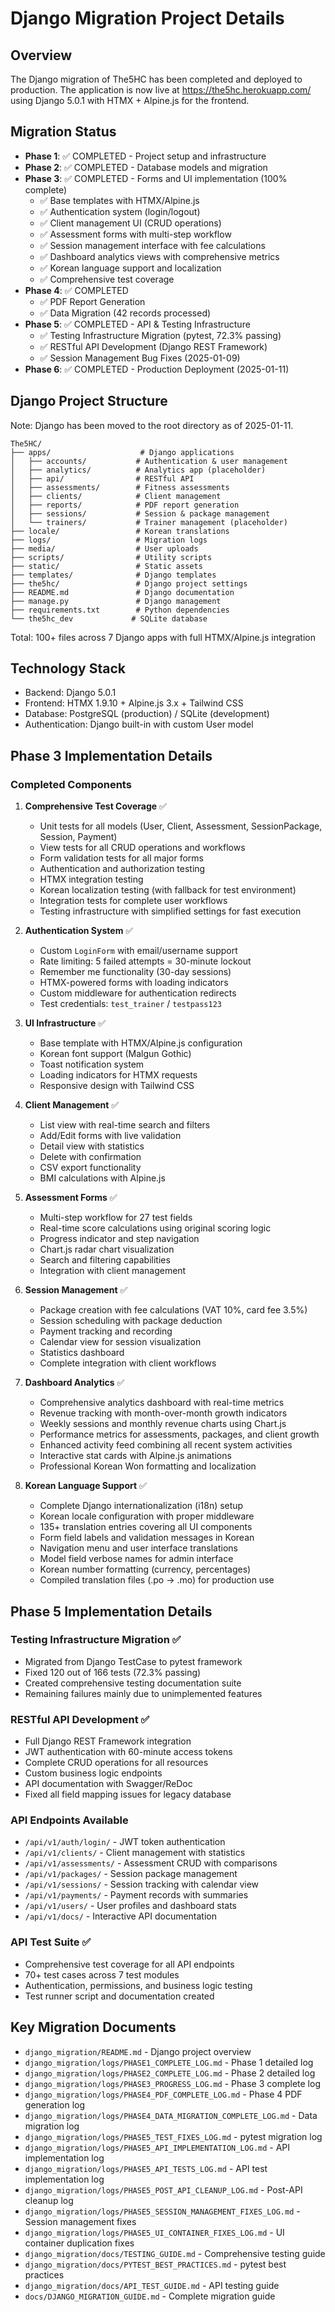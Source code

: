 # Django Migration Project Details

## Overview

The Django migration of The5HC has been completed and deployed to production. The application is now live at https://the5hc.herokuapp.com/ using Django 5.0.1 with HTMX + Alpine.js for the frontend.

## Migration Status

- **Phase 1**: ✅ COMPLETED - Project setup and infrastructure
- **Phase 2**: ✅ COMPLETED - Database models and migration
- **Phase 3**: ✅ COMPLETED - Forms and UI implementation (100% complete)
  - ✅ Base templates with HTMX/Alpine.js
  - ✅ Authentication system (login/logout)
  - ✅ Client management UI (CRUD operations)
  - ✅ Assessment forms with multi-step workflow
  - ✅ Session management interface with fee calculations
  - ✅ Dashboard analytics views with comprehensive metrics
  - ✅ Korean language support and localization
  - ✅ Comprehensive test coverage
- **Phase 4**: ✅ COMPLETED
  - ✅ PDF Report Generation
  - ✅ Data Migration (42 records processed)
- **Phase 5**: ✅ COMPLETED - API & Testing Infrastructure
  - ✅ Testing Infrastructure Migration (pytest, 72.3% passing)
  - ✅ RESTful API Development (Django REST Framework)
  - ✅ Session Management Bug Fixes (2025-01-09)
- **Phase 6**: ✅ COMPLETED - Production Deployment (2025-01-11)

## Django Project Structure

Note: Django has been moved to the root directory as of 2025-01-11.

```
The5HC/
├── apps/                    # Django applications
│   ├── accounts/           # Authentication & user management
│   ├── analytics/          # Analytics app (placeholder)
│   ├── api/                # RESTful API
│   ├── assessments/        # Fitness assessments
│   ├── clients/            # Client management
│   ├── reports/            # PDF report generation
│   ├── sessions/           # Session & package management
│   └── trainers/           # Trainer management (placeholder)
├── locale/                 # Korean translations
├── logs/                   # Migration logs
├── media/                  # User uploads
├── scripts/                # Utility scripts
├── static/                 # Static assets
├── templates/              # Django templates
├── the5hc/                 # Django project settings
├── README.md               # Django documentation
├── manage.py               # Django management
├── requirements.txt        # Python dependencies
└── the5hc_dev             # SQLite database
```

Total: 100+ files across 7 Django apps with full HTMX/Alpine.js integration

## Technology Stack

- Backend: Django 5.0.1
- Frontend: HTMX 1.9.10 + Alpine.js 3.x + Tailwind CSS
- Database: PostgreSQL (production) / SQLite (development)
- Authentication: Django built-in with custom User model

## Phase 3 Implementation Details

### Completed Components

1. **Comprehensive Test Coverage** ✅
   - Unit tests for all models (User, Client, Assessment, SessionPackage, Session, Payment)
   - View tests for all CRUD operations and workflows
   - Form validation tests for all major forms
   - Authentication and authorization testing
   - HTMX integration testing
   - Korean localization testing (with fallback for test environment)
   - Integration tests for complete user workflows
   - Testing infrastructure with simplified settings for fast execution

2. **Authentication System** ✅
   - Custom `LoginForm` with email/username support
   - Rate limiting: 5 failed attempts = 30-minute lockout
   - Remember me functionality (30-day sessions)
   - HTMX-powered forms with loading indicators
   - Custom middleware for authentication redirects
   - Test credentials: `test_trainer` / `testpass123`

3. **UI Infrastructure** ✅
   - Base template with HTMX/Alpine.js configuration
   - Korean font support (Malgun Gothic)
   - Toast notification system
   - Loading indicators for HTMX requests
   - Responsive design with Tailwind CSS

4. **Client Management** ✅
   - List view with real-time search and filters
   - Add/Edit forms with live validation
   - Detail view with statistics
   - Delete with confirmation
   - CSV export functionality
   - BMI calculations with Alpine.js

5. **Assessment Forms** ✅
   - Multi-step workflow for 27 test fields
   - Real-time score calculations using original scoring logic
   - Progress indicator and step navigation
   - Chart.js radar chart visualization
   - Search and filtering capabilities
   - Integration with client management

6. **Session Management** ✅
   - Package creation with fee calculations (VAT 10%, card fee 3.5%)
   - Session scheduling with package deduction
   - Payment tracking and recording
   - Calendar view for session visualization
   - Statistics dashboard
   - Complete integration with client workflows

7. **Dashboard Analytics** ✅
   - Comprehensive analytics dashboard with real-time metrics
   - Revenue tracking with month-over-month growth indicators
   - Weekly sessions and monthly revenue charts using Chart.js
   - Performance metrics for assessments, packages, and client growth
   - Enhanced activity feed combining all recent system activities
   - Interactive stat cards with Alpine.js animations
   - Professional Korean Won formatting and localization

8. **Korean Language Support** ✅
   - Complete Django internationalization (i18n) setup
   - Korean locale configuration with proper middleware
   - 135+ translation entries covering all UI components
   - Form field labels and validation messages in Korean
   - Navigation menu and user interface translations
   - Model field verbose names for admin interface
   - Korean number formatting (currency, percentages)
   - Compiled translation files (.po → .mo) for production use

## Phase 5 Implementation Details

### Testing Infrastructure Migration ✅
- Migrated from Django TestCase to pytest framework
- Fixed 120 out of 166 tests (72.3% passing)
- Created comprehensive testing documentation suite
- Remaining failures mainly due to unimplemented features

### RESTful API Development ✅
- Full Django REST Framework integration
- JWT authentication with 60-minute access tokens
- Complete CRUD operations for all resources
- Custom business logic endpoints
- API documentation with Swagger/ReDoc
- Fixed all field mapping issues for legacy database

### API Endpoints Available

- `/api/v1/auth/login/` - JWT token authentication
- `/api/v1/clients/` - Client management with statistics
- `/api/v1/assessments/` - Assessment CRUD with comparisons
- `/api/v1/packages/` - Session package management
- `/api/v1/sessions/` - Session tracking with calendar view
- `/api/v1/payments/` - Payment records with summaries
- `/api/v1/users/` - User profiles and dashboard stats
- `/api/v1/docs/` - Interactive API documentation

### API Test Suite ✅
- Comprehensive test coverage for all API endpoints
- 70+ test cases across 7 test modules
- Authentication, permissions, and business logic testing
- Test runner script and documentation created

## Key Migration Documents

- `django_migration/README.md` - Django project overview
- `django_migration/logs/PHASE1_COMPLETE_LOG.md` - Phase 1 detailed log
- `django_migration/logs/PHASE2_COMPLETE_LOG.md` - Phase 2 detailed log
- `django_migration/logs/PHASE3_PROGRESS_LOG.md` - Phase 3 complete log
- `django_migration/logs/PHASE4_PDF_COMPLETE_LOG.md` - Phase 4 PDF generation log
- `django_migration/logs/PHASE4_DATA_MIGRATION_COMPLETE_LOG.md` - Data migration log
- `django_migration/logs/PHASE5_TEST_FIXES_LOG.md` - pytest migration log
- `django_migration/logs/PHASE5_API_IMPLEMENTATION_LOG.md` - API implementation log
- `django_migration/logs/PHASE5_API_TESTS_LOG.md` - API test implementation log
- `django_migration/logs/PHASE5_POST_API_CLEANUP_LOG.md` - Post-API cleanup log
- `django_migration/logs/PHASE5_SESSION_MANAGEMENT_FIXES_LOG.md` - Session management fixes
- `django_migration/logs/PHASE5_UI_CONTAINER_FIXES_LOG.md` - UI container duplication fixes
- `django_migration/docs/TESTING_GUIDE.md` - Comprehensive testing guide
- `django_migration/docs/PYTEST_BEST_PRACTICES.md` - pytest best practices
- `django_migration/docs/API_TEST_GUIDE.md` - API testing guide
- `docs/DJANGO_MIGRATION_GUIDE.md` - Complete migration guide